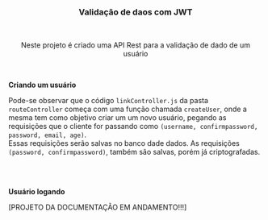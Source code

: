 <h3 align='center'> Validação de daos com JWT </h3>

<br>

<p align='center'> Neste projeto é criado uma API Rest para a validação de dado de um usuário </p>

<br>

**Criando um usuário**

Pode-se observar que o código `linkController.js` da pasta `routeController` começa com uma função chamada `createUser`, onde a mesma tem como objetivo criar um um novo usuário, pegando as requisições que o cliente for passando como `(username, confirmpassword, password, email, age)`. <br>
Essas requisições serão salvas no banco dade dados. As requisições `(password, confirmpassword)`, também são salvas, porém já criptografadas.

<br><br>

**Usuário logando**

[PROJETO DA DOCUMENTAÇÃO EM ANDAMENTO!!!]